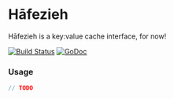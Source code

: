 # Hāfezieh

Hāfezieh is a key:value cache interface, for now!

[![Build Status](https://travis-ci.org/cafebazaar/hafezieh.svg)](https://travis-ci.org/cafebazaar/hafezieh) [![GoDoc](https://godoc.org/github.com/remohammadi/hafezieh?status.svg)](https://godoc.org/github.com/remohammadi/hafezieh)

### Usage

```go
// TODO
```

